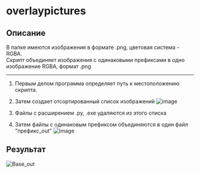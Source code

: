 # overlaypictures
##  Описание
В папке имеются изображения в формате .png, цветовая система - RGBA.  
Скрипт объединяет изображения с одинаковыми префиксами в одно изображение RGBA, формат .png
______________________
1.  Первым делом программа определяет путь к местоположению скрипта.
2.  Затем создает отсортированный список изображений
![image](https://user-images.githubusercontent.com/56718341/144006515-d3b3b2f0-8e57-43ed-9c05-9edb9f282051.png)

3.  Файлы с расширением .py, .exe удаляются из этого списка
4.  Затем файлы с одинаковым префиксом объединяются в один файл "префикс_out" 
![image](https://user-images.githubusercontent.com/56718341/144006598-71552471-a38b-4e7e-bc7a-8a41073bc743.png)

##  Результат
![Base_out](https://user-images.githubusercontent.com/56718341/144006710-f1447668-6f8c-41fb-bbc2-d853f6577c78.png)

